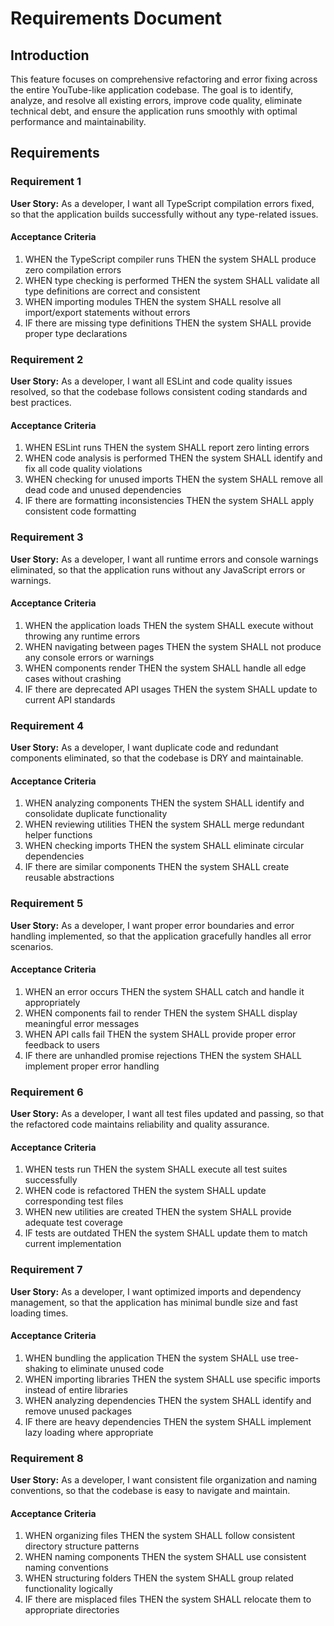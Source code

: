 # Requirements Document

## Introduction

This feature focuses on comprehensive refactoring and error fixing across the entire YouTube-like application codebase. The goal is to identify, analyze, and resolve all existing errors, improve code quality, eliminate technical debt, and ensure the application runs smoothly with optimal performance and maintainability.

## Requirements

### Requirement 1

**User Story:** As a developer, I want all TypeScript compilation errors fixed, so that the application builds successfully without any type-related issues.

#### Acceptance Criteria

1. WHEN the TypeScript compiler runs THEN the system SHALL produce zero compilation errors
2. WHEN type checking is performed THEN the system SHALL validate all type definitions are correct and consistent
3. WHEN importing modules THEN the system SHALL resolve all import/export statements without errors
4. IF there are missing type definitions THEN the system SHALL provide proper type declarations

### Requirement 2

**User Story:** As a developer, I want all ESLint and code quality issues resolved, so that the codebase follows consistent coding standards and best practices.

#### Acceptance Criteria

1. WHEN ESLint runs THEN the system SHALL report zero linting errors
2. WHEN code analysis is performed THEN the system SHALL identify and fix all code quality violations
3. WHEN checking for unused imports THEN the system SHALL remove all dead code and unused dependencies
4. IF there are formatting inconsistencies THEN the system SHALL apply consistent code formatting

### Requirement 3

**User Story:** As a developer, I want all runtime errors and console warnings eliminated, so that the application runs without any JavaScript errors or warnings.

#### Acceptance Criteria

1. WHEN the application loads THEN the system SHALL execute without throwing any runtime errors
2. WHEN navigating between pages THEN the system SHALL not produce any console errors or warnings
3. WHEN components render THEN the system SHALL handle all edge cases without crashing
4. IF there are deprecated API usages THEN the system SHALL update to current API standards

### Requirement 4

**User Story:** As a developer, I want duplicate code and redundant components eliminated, so that the codebase is DRY and maintainable.

#### Acceptance Criteria

1. WHEN analyzing components THEN the system SHALL identify and consolidate duplicate functionality
2. WHEN reviewing utilities THEN the system SHALL merge redundant helper functions
3. WHEN checking imports THEN the system SHALL eliminate circular dependencies
4. IF there are similar components THEN the system SHALL create reusable abstractions

### Requirement 5

**User Story:** As a developer, I want proper error boundaries and error handling implemented, so that the application gracefully handles all error scenarios.

#### Acceptance Criteria

1. WHEN an error occurs THEN the system SHALL catch and handle it appropriately
2. WHEN components fail to render THEN the system SHALL display meaningful error messages
3. WHEN API calls fail THEN the system SHALL provide proper error feedback to users
4. IF there are unhandled promise rejections THEN the system SHALL implement proper error handling

### Requirement 6

**User Story:** As a developer, I want all test files updated and passing, so that the refactored code maintains reliability and quality assurance.

#### Acceptance Criteria

1. WHEN tests run THEN the system SHALL execute all test suites successfully
2. WHEN code is refactored THEN the system SHALL update corresponding test files
3. WHEN new utilities are created THEN the system SHALL provide adequate test coverage
4. IF tests are outdated THEN the system SHALL update them to match current implementation

### Requirement 7

**User Story:** As a developer, I want optimized imports and dependency management, so that the application has minimal bundle size and fast loading times.

#### Acceptance Criteria

1. WHEN bundling the application THEN the system SHALL use tree-shaking to eliminate unused code
2. WHEN importing libraries THEN the system SHALL use specific imports instead of entire libraries
3. WHEN analyzing dependencies THEN the system SHALL identify and remove unused packages
4. IF there are heavy dependencies THEN the system SHALL implement lazy loading where appropriate

### Requirement 8

**User Story:** As a developer, I want consistent file organization and naming conventions, so that the codebase is easy to navigate and maintain.

#### Acceptance Criteria

1. WHEN organizing files THEN the system SHALL follow consistent directory structure patterns
2. WHEN naming components THEN the system SHALL use consistent naming conventions
3. WHEN structuring folders THEN the system SHALL group related functionality logically
4. IF there are misplaced files THEN the system SHALL relocate them to appropriate directories